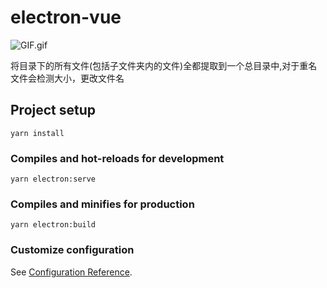 # electron-vue
![GIF.gif](https://i.loli.net/2020/12/25/qKiAN9JvUWV2moE.gif)

将目录下的所有文件(包括子文件夹内的文件)全都提取到一个总目录中,对于重名文件会检测大小，更改文件名
## Project setup
```
yarn install
```

### Compiles and hot-reloads for development
```
yarn electron:serve
```

### Compiles and minifies for production
```
yarn electron:build
```

### Customize configuration
See [Configuration Reference](https://cli.vuejs.org/config/).
